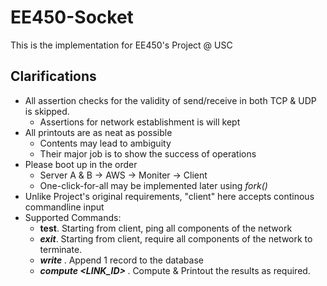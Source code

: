 # EE450-Socket
This is the implementation for EE450's Project @ USC

## Clarifications
- All assertion checks for the validity of send/receive in both TCP & UDP is skipped.
  - Assertions for network establishment is will kept
- All printouts are as neat as possible
  - Contents may lead to ambiguity
  - Their major job is to show the success of operations
- Please boot up in the order
  - Server A & B -> AWS -> Moniter -> Client
  - One-click-for-all may be implemented later using *fork()*
- Unlike Project's original requirements, "client" here accepts continous commandline input
- Supported Commands:
  - <b>test</b>. Starting from client, ping all components of the network
  - ***exit***. Starting from client, require all components of the network to terminate.
  - ***write <BW> <LENGTH> <VELOCITY> <NOISEPOWER>***. Append 1 record to the database
  - ***compute <LINK_ID> <SIZE> <SIGNALPOWER>***. Compute & Printout the results as required.
